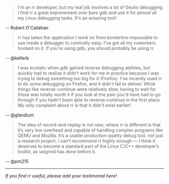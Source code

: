 > I'm an rr developer, but my real job involves a lot of Gecko debugging. I find rr a great improvement over bare gdb and use it for almost all my Linux debugging tasks. It's an amazing tool!

  -- Robert O'Callahan

> rr has taken the application I work on from borderline-impossible to use inside a debugger to comically easy. I've got all my coworkers hooked on it. If you're using gdb, you should probably be using rr.

  -- @kellerb

> I was ecstatic when gdb gained reverse debugging abilities, but quickly had to realize it didn't work for me in practice because I was trying to debug something too big for it (Firefox). I've recently used rr to do some debugging on Firefox, and it didn't fail to deliver.
> While things like reverse-continue were relatively slow, having to wait for those was totally worth it if you look at the pain you'd have had to go through if you hadn't been able to reverse-continue in the first place.
> My only complaint about rr is that it didn't exist earlier!

  -- @glandium

> The idea of record-and-replay is not new; where rr is different is that it’s very low overhead and capable of handling complex programs like QEMU and Mozilla. It’s a usable production quality debug tool, not just a research project. I can’t recommend rr highly enough — I think it deserves to become a standard part of the Linux C/C++ developer’s toolkit, as valgrind has done before it.

  -- @pm215

***
_If you find rr useful, please add your testimonial here!_